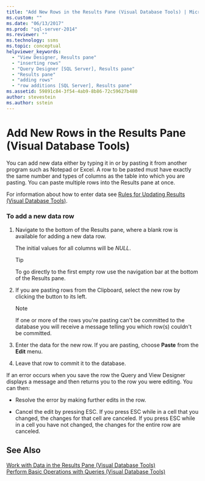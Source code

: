 ```yaml
---
title: "Add New Rows in the Results Pane (Visual Database Tools) | Microsoft Docs"
ms.custom: ""
ms.date: "06/13/2017"
ms.prod: "sql-server-2014"
ms.reviewer: ""
ms.technology: ssms
ms.topic: conceptual
helpviewer_keywords: 
  - "View Designer, Results pane"
  - "inserting rows"
  - "Query Designer [SQL Server], Results pane"
  - "Results pane"
  - "adding rows"
  - "row additions [SQL Server], Results pane"
ms.assetid: 59891c84-3f54-4ab9-8b86-72c59627b480
author: stevestein
ms.author: sstein
---
```

# Add New Rows in the Results Pane (Visual Database Tools)
  You can add new data either by typing it in or by pasting it from another program such as Notepad or Excel. A row to be pasted must have exactly the same number and types of columns as the table into which you are pasting. You can paste multiple rows into the Results pane at once.  
  
 For information about how to enter data see [Rules for Updating Results &#40;Visual Database Tools&#41;](visual-database-tools.md).  
  
### To add a new data row  
  
1.  Navigate to the bottom of the Results pane, where a blank row is available for adding a new data row.  
  
     The initial values for all columns will be *NULL*.  
  
    > [!TIP]  
    >  To go directly to the first empty row use the navigation bar at the bottom of the Results pane.  
  
2.  If you are pasting rows from the Clipboard, select the new row by clicking the button to its left.  
  
    > [!NOTE]  
    >  If one or more of the rows you're pasting can't be committed to the database you will receive a message telling you which row(s) couldn't be committed.  
  
3.  Enter the data for the new row. If you are pasting, choose **Paste** from the **Edit** menu.  
  
4.  Leave that row to commit it to the database.  
  
 If an error occurs when you save the row the Query and View Designer displays a message and then returns you to the row you were editing. You can then:  
  
-   Resolve the error by making further edits in the row.  
  
-   Cancel the edit by pressing ESC. If you press ESC while in a cell that you changed, the changes for that cell are canceled. If you press ESC while in a cell you have not changed, the changes for the entire row are canceled.  
  
## See Also  
 [Work with Data in the Results Pane &#40;Visual Database Tools&#41;](results-pane-visual-database-tools.md)   
 [Perform Basic Operations with Queries &#40;Visual Database Tools&#41;](perform-basic-operations-with-queries-visual-database-tools.md)  
  
  
